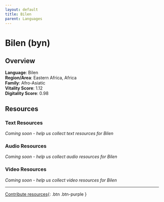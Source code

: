 ```yaml
---
layout: default
title: Bilen
parent: Languages
---
```


# Bilen (byn)

## Overview

**Language**: Bilen  
**Region/Area**: Eastern Africa, Africa  
**Family**: Afro-Asiatic  
**Vitality Score**: 1.12  
**Digitality Score**: 0.98  

## Resources

### Text Resources
*Coming soon - help us collect text resources for Bilen*

### Audio Resources
*Coming soon - help us collect audio resources for Bilen*

### Video Resources
*Coming soon - help us collect video resources for Bilen*

---

[Contribute resources](https://fairtrain.github.io/){: .btn .btn-purple }
